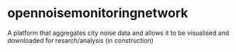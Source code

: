 # opennoisemonitoringnetwork
A platform that aggregates city noise data and allows it to be visualised and downloaded for resarch/analysis (in construction)
